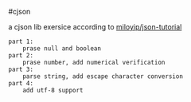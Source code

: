 #cjson

a cjson lib exersice
    according to [miloyip/json-tutorial](https://github.com/miloyip/json-tutorial)


    part 1:
        prase null and boolean
    part 2:
        prase number, add numerical verification 
    part 3:
        parse string, add escape character conversion
    part 4:
        add utf-8 support

